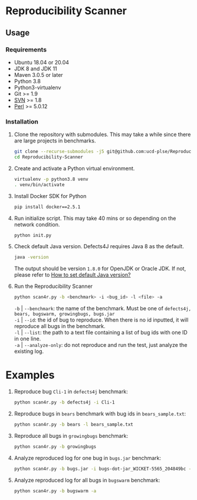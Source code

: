 # Reproducibility Scanner 

## Usage 

### Requirements

- Ubuntu 18.04 or 20.04
- JDK 8 and JDK 11
- Maven 3.0.5 or later
- Python 3.8
- Python3-virtualenv
- Git >= 1.9
- [SVN](https://subversion.apache.org/packages.html) >= 1.8
- [Perl](https://learn.perl.org/installing/unix_linux.html) >= 5.0.12

### Installation
1. Clone the repository with submodules. This may take a while since there are large projects in benchmarks. 

    ``` sh
    git clone --recurse-submodules -j5 git@github.com:ucd-plse/Reproducibility-Scanner.git
    cd Reproducibility-Scanner
    ```

2. Create and activate a Python virtual environment.

    ``` sh
    virtualenv -p python3.8 venv
    . venv/bin/activate
    ```

3. Install Docker SDK for Python
   
    ``` sh
    pip install docker==2.5.1
    ```

4. Run initialize script. This may take 40 mins or so depending on the network condition.
   
    ``` sh
    python init.py
    ```

5. Check default Java version. Defects4J requires Java 8 as the default.

    ``` sh
    java -version
    ```
    
    The output should be version `1.8.0` for OpenJDK or Oracle JDK. If not, please refer to [How to set default Java version?](https://askubuntu.com/questions/121654/how-to-set-default-java-version)

6. Run the Reproducibility Scanner

    ``` sh
    python scan4r.py -b <benchmark> -i <bug_id> -l <file> -a
    ```

    `-b` | `--benchmark`: the name of the benchmark. Must be one of `defects4j, bears, bugswarm, growingbugs, bugs.jar`  
    `-i` | `--id`: the id of bug to reproduce. When there is no id inputted, it will reproduce all bugs in the benchmark.  
    `-l` | `--list`: the path to a text file containing a list of bug ids with one ID in one line.   
    `-a` | `--analyze-only`: do not reproduce and run the test, just analyze the existing log.

# Examples

1. Reproduce bug `Cli-1` in `defects4j` benchmark:
    ``` sh
    python scan4r.py -b defects4j -i Cli-1
    ```

2. Reproduce bugs in `bears` benchmark with bug ids in `bears_sample.txt`:
    ``` sh
    python scan4r.py -b bears -l bears_sample.txt
    ```

3. Reproduce all bugs in `growingbugs` benchmark:
    ``` sh
    python scan4r.py -b growingbugs
    ```

4. Analyze reproduced log for one bug in `bugs.jar` benchmark:
    ``` sh
    python scan4r.py -b bugs.jar -i bugs-dot-jar_WICKET-5565_204849bc -a
    ```

5. Analyze reproduced log for all bugs in `bugswarm` benchmark:
    ``` sh
    python scan4r.py -b bugswarm -a
    ```
